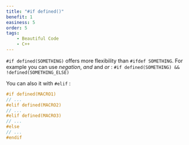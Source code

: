 ```yaml
---
title: "#if defined()"
benefit: 1
easiness: 5
order: 5
tags:
    - Beautiful Code
    - C++
---
```


`#if defined(SOMETHING)` offers more flexibility than `#ifdef SOMETHING`.
For example you can use *negation*, *and* and *or* : `#if defined(SOMETHING) && !defined(SOMETHING_ELSE)`

You can also it with `#elif` :

```cpp
#if defined(MACRO1)
// ...
#elif defined(MACRO2)
// ...
#elif defined(MACRO3)
// ...
#else
// ...
#endif
```